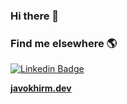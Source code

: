 ### Hi there 👋

### Find me elsewhere 🌎

[![Linkedin Badge](https://img.shields.io/badge/-LinkedIn-blue?style=flat-square&logo=Linkedin&logoColor=white&link=https://www.linkedin.com/in/https://www.linkedin.com/in/javokhir-meliev-014a6b198/)](https://www.linkedin.com/in/https://www.linkedin.com/in/javokhir-meliev-014a6b198/)

**[javokhirm.dev](https://www.javokhirm1.herokuapp.com/)**

